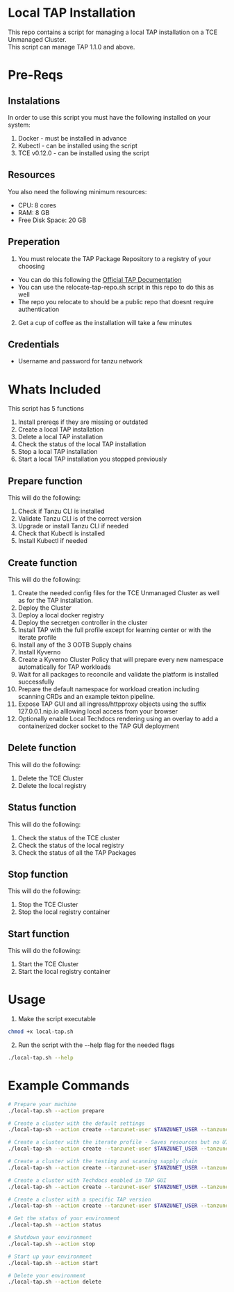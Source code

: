 # Local TAP Installation
This repo contains a script for managing a local TAP installation on a TCE Unmanaged Cluster.  
This script can manage TAP 1.1.0 and above.
  
# Pre-Reqs

## Instalations
In order to use this script you must have the following installed on your system:
1. Docker - must be installed in advance
2. Kubectl - can be installed using the script
4. TCE v0.12.0 - can be installed using the script
  
## Resources
You also need the following minimum resources:
* CPU: 8 cores
* RAM: 8 GB
* Free Disk Space: 20 GB
  
## Preperation
1. You must relocate the TAP Package Repository to a registry of your choosing
* You can do this following the [Official TAP Documentation](https://docs.vmware.com/en/Tanzu-Application-Platform/1.1/tap/GUID-install.html#relocate-images-to-a-registry-0)
* You can use the relocate-tap-repo.sh script in this repo to do this as well
* The repo you relocate to should be a public repo that doesnt require authentication
  
2. Get a cup of coffee as the installation will take a few minutes  
  
## Credentials
* Username and password for tanzu network
  
# Whats Included
This script has 5 functions
1. Install prereqs if they are missing or outdated
1. Create a local TAP installation
2. Delete a local TAP installation
3. Check the status of the local TAP installation
4. Stop a local TAP installation
5. Start a local TAP installation you stopped previously
  
## Prepare function
This will do the following:
1. Check if Tanzu CLI is installed
2. Validate Tanzu CLI is of the correct version
3. Upgrade or install Tanzu CLI if needed
4. Check that Kubectl is installed
5. Install Kubectl if needed
  
## Create function
This will do the following:
1. Create the needed config files for the TCE Unmanaged Cluster as well as for the TAP installation.
2. Deploy the Cluster
3. Deploy a local docker registry
4. Deploy the secretgen controller in the cluster
5. Install TAP with the full profile except for learning center or with the iterate profile
6. Install any of the 3 OOTB Supply chains
7. Install Kyverno
8. Create a Kyverno Cluster Policy that will prepare every new namespace automatically for TAP workloads
9. Wait for all packages to reconcile and validate the platform is installed successfully
10. Prepare the default namespace for workload creation including scanning CRDs and an example tekton pipeline.
11. Expose TAP GUI and all ingress/httpproxy objects using the suffix 127.0.0.1.nip.io alllowing local access from your browser
12. Optionally enable Local Techdocs rendering using an overlay to add a containerized docker socket to the TAP GUI deployment
  
## Delete function
This will do the following:
1. Delete the TCE Cluster
2. Delete the local registry

## Status function
This will do the following:
1. Check the status of the TCE cluster
2. Check the status of the local registry
3. Check the status of all the TAP Packages
  
## Stop function
This will do the following:
1. Stop the TCE Cluster
2. Stop the local registry container

## Start function
This will do the following:
1. Start the TCE Cluster
2. Start the local registry container
  
# Usage
1. Make the script executable
```bash
chmod +x local-tap.sh
```  
2. Run the script with the --help flag for the needed flags
```bash
./local-tap.sh --help
```

# Example Commands
```bash
# Prepare your machine
./local-tap.sh --action prepare

# Create a cluster with the default settings
./local-tap-sh --action create --tanzunet-user $TANZUNET_USER --tanzunet-password $TANZUNET_PASSWORD --tap-package-repo-url $TAP_REPO

# Create a cluster with the iterate profile - Saves resources but no UI or security tooling
./local-tap-sh --action create --tanzunet-user $TANZUNET_USER --tanzunet-password $TANZUNET_PASSWORD --tap-package-repo-url $TAP_REPO --tap-profile iterate

# Create a cluster with the testing and scanning supply chain
./local-tap-sh --action create --tanzunet-user $TANZUNET_USER --tanzunet-password $TANZUNET_PASSWORD --tap-package-repo-url $TAP_REPO --supply-chain testing_scanning  

# Create a cluster with Techdocs enabled in TAP GUI
./local-tap-sh --action create --tanzunet-user $TANZUNET_USER --tanzunet-password $TANZUNET_PASSWORD --tap-package-repo-url $TAP_REPO --enable-techdocs yes

# Create a cluster with a specific TAP version
./local-tap-sh --action create --tanzunet-user $TANZUNET_USER --tanzunet-password $TANZUNET_PASSWORD --tap-package-repo-url $TAP_REPO --tap-version $TAP_VERSION

# Get the status of your environment
./local-tap.sh --action status

# Shutdown your environment
./local-tap.sh --action stop

# Start up your environment
./local-tap.sh --action start

# Delete your environment
./local-tap.sh --action delete
```
